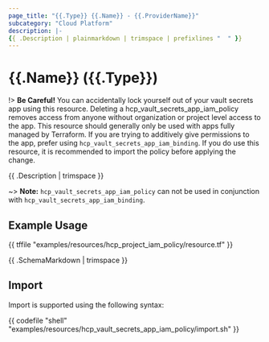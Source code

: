 ```yaml
---
page_title: "{{.Type}} {{.Name}} - {{.ProviderName}}"
subcategory: "Cloud Platform"
description: |-
{{ .Description | plainmarkdown | trimspace | prefixlines "  " }}
---
```


# {{.Name}} ({{.Type}})

!> **Be Careful!** You can accidentally lock yourself out of your vault secrets app using
this resource. Deleting a hcp_vault_secrets_app_iam_policy removes access from anyone
without organization or project level access to the app. This resource should generally only be used with apps fully managed by Terraform.
If you are trying to additively give permissions to the app, prefer using
`hcp_vault_secrets_app_iam_binding`. If you do use this resource, it is recommended to
import the policy before applying the change.

{{ .Description | trimspace }}

~> **Note:** `hcp_vault_secrets_app_iam_policy` can not be used in conjunction with
`hcp_vault_secrets_app_iam_binding`.

## Example Usage

{{ tffile "examples/resources/hcp_project_iam_policy/resource.tf" }}

{{ .SchemaMarkdown | trimspace }}

## Import

Import is supported using the following syntax:

{{ codefile "shell" "examples/resources/hcp_vault_secrets_app_iam_policy/import.sh" }}